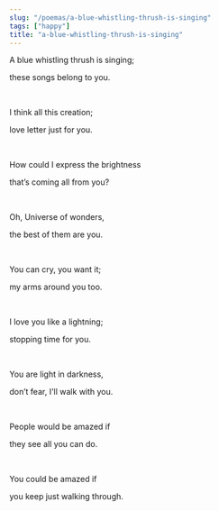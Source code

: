 ```yaml
---
slug: "/poemas/a-blue-whistling-thrush-is-singing"
tags: ["happy"]
title: "a-blue-whistling-thrush-is-singing"
---
```

A blue whistling thrush is singing;

these songs belong to you.

&nbsp;

I think all this creation;

love letter just for you.

&nbsp;

How could I express the brightness

that’s coming all from you?

&nbsp;

Oh, Universe of wonders,

the best of them are you.

&nbsp;

You can cry, you want it;

my arms around you too.

&nbsp;

I love you like a lightning;

stopping time for you.

&nbsp;

You are light in darkness,

don’t fear, I'll walk with you.

&nbsp;

People would be amazed if

they see all you can do.

&nbsp;

You could be amazed if 

you keep just walking through.
